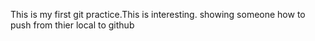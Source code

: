 This is my first git practice.This is interesting.
showing someone how to push from thier local to github
